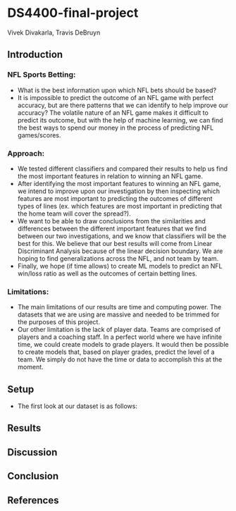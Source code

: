 # DS4400-final-project
Vivek Divakarla, Travis DeBruyn

## Introduction
### NFL Sports Betting:
- What is the best information upon which NFL bets should be based?
- It is impossible to predict the outcome of an NFL game with perfect accuracy, but are there patterns that we can identify to help improve our accuracy? The volatile nature of an NFL game makes it difficult to predict its outcome, but with the help of machine learning, we can find the best ways to spend our money in the process of predicting NFL games/scores.

### Approach:
- We tested different classifiers and compared their results to help us find the most important features in relation to winning an NFL game.
- After identifying the most important features to winning an NFL game, we intend to improve upon our investigation by then inspecting which features are most important to predicting the outcomes of different types of lines (ex. which features are most important in predicting that the home team will cover the spread?).
- We want to be able to draw conclusions from the similarities and differences between the different important features that we find between our two investigations, and we know that classifiers will be the best for this. We believe that our best results will come from Linear Discriminant Analysis because of the linear decision boundary. We are hoping to find generalizations across the NFL, and not team by team.
- Finally, we hope (if time allows) to create ML models to predict an NFL win/loss ratio as well as the outcomes of certain betting lines.


### Limitations:
- The main limitations of our results are time and computing power. The datasets that we are using are massive and needed to be trimmed for the purposes of this project.
- Our other limitation is the lack of player data. Teams are comprised of players and a coaching staff. In a perfect world where we have infinite time, we could create models to grade players. It would then be possible to create models that, based on player grades, predict the level of a team. We simply do not have the time or data to accomplish this at the moment.

## Setup
- The first look at our dataset is as follows:

## Results

## Discussion

## Conclusion

## References

